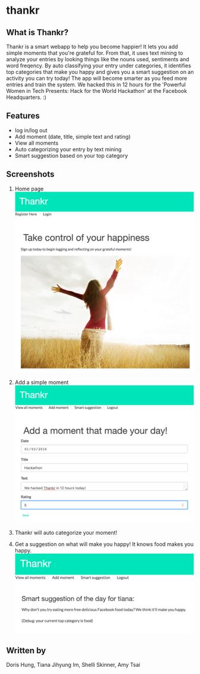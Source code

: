 # thankr

## What is Thankr?

Thankr is a smart webapp to help you become happier! It lets you add simple moments that you're grateful for. From that, it uses text mining to analyze your entries by looking things like the nouns used, sentiments and word freqency. By auto classifying your entry under categories, it identifies top categories that make you happy and gives you a smart suggestion on an activity you can try today! The app will become smarter as you feed more entries and train the system. We hacked this in 12 hours for the 'Powerful Women in Tech Presents: Hack for the World Hackathon' at the Facebook Headquarters. :)

## Features

- log in/log out
- Add moment (date, title, simple text and rating)
- View all moments
- Auto categorizing your entry by text mining
- Smart suggestion based on your top category

## Screenshots

1. Home page
![Alt text](/screenshots/Home.png?raw=true "Home")

2. Add a simple moment
![Alt text](/screenshots/AddMoment.png?raw=true "Add Moment")

3. Thankr will auto categorize your moment!

4. Get a suggestion on what will make you happy! It knows food makes you happy.
![Alt text](/screenshots/Suggestion.png?raw=true "Suggestion")

## Written by

Doris Hung, Tiana Jihyung Im, Shelli Skinner, Amy Tsai
